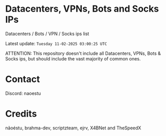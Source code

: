 # Datacenters, VPNs, Bots and Socks IPs
 
Datacenters / Bots / VPN / Socks ips list

Latest update: `Tuesday 11-02-2025 03:00:25 UTC` 

ATTENTION: This repository doesn't include all Datacenters, VPNs, Bots & Socks ips, 
but should include the vast majority of common ones.

# Contact
Discord: naoestu

# Credits
nãoéstu, brahma-dev, scriptzteam, ejrv, X4BNet and TheSpeedX
